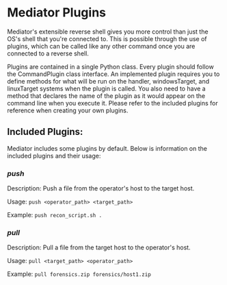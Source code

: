 # Mediator Plugins

Mediator's extensible reverse shell gives you more control than just the OS's shell that you're connected to. This is possible through the use of plugins, which can be called like any other command once you are connected to a reverse shell.

Plugins are contained in a single Python class. Every plugin should follow the CommandPlugin class interface. An implemented plugin requires you to define methods for what will be run on the handler, windowsTarget, and linuxTarget systems when the plugin is called. You also need to have a method that declares the name of the plugin as it would appear on the command line when you execute it. Please refer to the included plugins for reference when creating your own plugins.

## Included Plugins:

Mediator includes some plugins by default. Below is information on the included plugins and their usage:

### *push*

Description: Push a file from the operator's host to the target host.

Usage: `push <operator_path> <target_path>`

Example: `push recon_script.sh .`

### *pull*

Description: Pull a file from the target host to the operator's host.

Usage: `pull <target_path> <operator_path>`

Example: `pull forensics.zip forensics/host1.zip`

